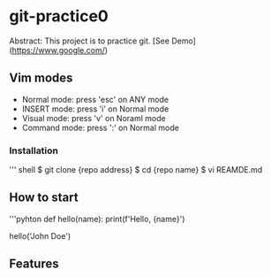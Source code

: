 # git-practice0
Abstract: This project is to practice git.
[See Demo] (https://www.google.com/)

## Vim modes

- Normal mode: press 'esc' on ANY mode
- INSERT mode: press 'i' on Normal mode
- Visual mode: press 'v' on Noraml mode
- Command mode: press ':' on Normal mode

### Installation


''' shell
$ git clone {repo address}
$ cd {repo name}
$ vi REAMDE.md

## How to start

'''pyhton
def hello(name):
	print(f'Hello, {name}')

hello('John Doe')

## Features



